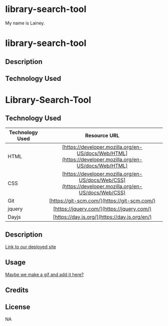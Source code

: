 
# library-search-tool

My name is Lainey.


# library-search-tool

## Description

## Technology Used

# Library-Search-Tool

## Technology Used 

| Technology Used         | Resource URL           | 
| ------------- |:-------------:| 
| HTML    | [https://developer.mozilla.org/en-US/docs/Web/HTML](https://developer.mozilla.org/en-US/docs/Web/HTML) | 
| CSS     | [https://developer.mozilla.org/en-US/docs/Web/CSS](https://developer.mozilla.org/en-US/docs/Web/CSS)      |   
| Git | [https://git-scm.com/](https://git-scm.com/)     | 
| jquery | [https://jquery.com/](https://jquery.com/)     |
| Dayjs | [https://day.js.org/](https://day.js.org/en/)     |


## Description



[Link to our deployed site](https:deployedLinkGoesHere/)

## Usage 

[Maybe we make a gif and add it here?](./filepathgoeshere)


## Credits



## License

NA


